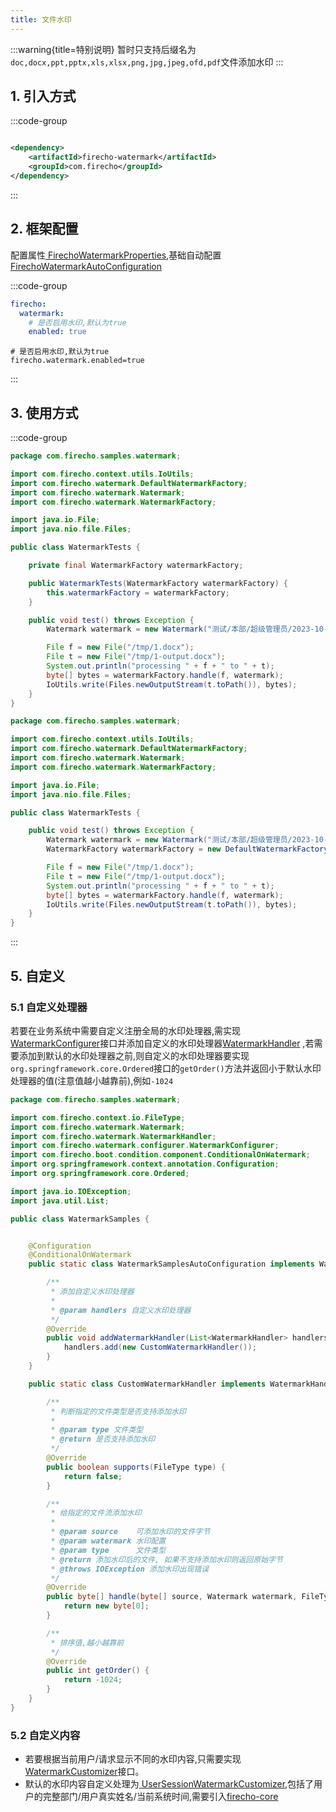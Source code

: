 ```yaml
---
title: 文件水印 
---
```


:::warning{title=特别说明}
暂时只支持后缀名为`doc,docx,ppt,pptx,xls,xlsx,png,jpg,jpeg,ofd,pdf`文件添加水印
:::

## 1. 引入方式

:::code-group

```xml [pom.xml]

<dependency>
    <artifactId>firecho-watermark</artifactId>
    <groupId>com.firecho</groupId>
</dependency>
```

:::

## 2. 框架配置

配置属性<a href="/api/references/firecho/latest/com/firecho/boot/properties/watermark/FirechoWatermarkProperties.html" target="_blank">
FirechoWatermarkProperties</a>,基础自动配置
<a href="/api/references/firecho/latest/com/firecho/boot/autoconfigure/watermark/FirechoWatermarkAutoConfiguration.html" target="_blank">
FirechoWatermarkAutoConfiguration</a>

:::code-group

```yaml [Yaml]
firecho:
  watermark:
    # 是否启用水印,默认为true
    enabled: true
```

```properties [Properties]
# 是否启用水印,默认为true
firecho.watermark.enabled=true
```

:::

## 3. 使用方式

:::code-group

```java [自动注入]
package com.firecho.samples.watermark;

import com.firecho.context.utils.IoUtils;
import com.firecho.watermark.DefaultWatermarkFactory;
import com.firecho.watermark.Watermark;
import com.firecho.watermark.WatermarkFactory;

import java.io.File;
import java.nio.file.Files;

public class WatermarkTests {

    private final WatermarkFactory watermarkFactory;

    public WatermarkTests(WatermarkFactory watermarkFactory) {
        this.watermarkFactory = watermarkFactory;
    }

    public void test() throws Exception {
        Watermark watermark = new Watermark("测试/本部/超级管理员/2023-10-22 13:00:00");

        File f = new File("/tmp/1.docx");
        File t = new File("/tmp/1-output.docx");
        System.out.println("processing " + f + " to " + t);
        byte[] bytes = watermarkFactory.handle(f, watermark);
        IoUtils.write(Files.newOutputStream(t.toPath()), bytes);
    }
}
```

```java [手动调用]
package com.firecho.samples.watermark;

import com.firecho.context.utils.IoUtils;
import com.firecho.watermark.DefaultWatermarkFactory;
import com.firecho.watermark.Watermark;
import com.firecho.watermark.WatermarkFactory;

import java.io.File;
import java.nio.file.Files;

public class WatermarkTests {

    public void test() throws Exception {
        Watermark watermark = new Watermark("测试/本部/超级管理员/2023-10-22 13:00:00");
        WatermarkFactory watermarkFactory = new DefaultWatermarkFactory();

        File f = new File("/tmp/1.docx");
        File t = new File("/tmp/1-output.docx");
        System.out.println("processing " + f + " to " + t);
        byte[] bytes = watermarkFactory.handle(f, watermark);
        IoUtils.write(Files.newOutputStream(t.toPath()), bytes);
    }
}
```

:::

## 5. 自定义

### 5.1 自定义处理器

若要在业务系统中需要自定义注册全局的水印处理器,需实现<a href="/api/references/firecho/latest/com/firecho/watermark/configurer/WatermarkConfigurer.html" target="_blank">
WatermarkConfigurer</a>接口并添加自定义的水印处理器<a href="/api/references/firecho/latest/com/firecho/watermark/WatermarkHandler.html" target="_blank">WatermarkHandler</a>
,若需要添加到默认的水印处理器之前,则自定义的水印处理器要实现`org.springframework.core.Ordered`接口的`getOrder()`方法并返回小于默认水印处理器的值(注意值越小越靠前),例如`-1024`

```java
package com.firecho.samples.watermark;

import com.firecho.context.io.FileType;
import com.firecho.watermark.Watermark;
import com.firecho.watermark.WatermarkHandler;
import com.firecho.watermark.configurer.WatermarkConfigurer;
import com.firecho.boot.condition.component.ConditionalOnWatermark;
import org.springframework.context.annotation.Configuration;
import org.springframework.core.Ordered;

import java.io.IOException;
import java.util.List;

public class WatermarkSamples {


    @Configuration
    @ConditionalOnWatermark
    public static class WatermarkSamplesAutoConfiguration implements WatermarkConfigurer {

        /**
         * 添加自定义水印处理器
         *
         * @param handlers 自定义水印处理器
         */
        @Override
        public void addWatermarkHandler(List<WatermarkHandler> handlers) {
            handlers.add(new CustomWatermarkHandler());
        }
    }

    public static class CustomWatermarkHandler implements WatermarkHandler, Ordered {

        /**
         * 判断指定的文件类型是否支持添加水印
         *
         * @param type 文件类型
         * @return 是否支持添加水印
         */
        @Override
        public boolean supports(FileType type) {
            return false;
        }

        /**
         * 给指定的文件流添加水印
         *
         * @param source    可添加水印的文件字节
         * @param watermark 水印配置
         * @param type      文件类型
         * @return 添加水印后的文件, 如果不支持添加水印则返回原始字节
         * @throws IOException 添加水印出现错误
         */
        @Override
        public byte[] handle(byte[] source, Watermark watermark, FileType type) throws IOException {
            return new byte[0];
        }

        /**
         * 排序值,越小越靠前
         */
        @Override
        public int getOrder() {
            return -1024;
        }
    }
}
```

### 5.2 自定义内容

* 若要根据当前用户/请求显示不同的水印内容,只需要实现<a href="/api/references/firecho/latest/com/firecho/watermark/WatermarkCustomizer.html" target="_blank">
  WatermarkCustomizer</a>接口。
* 默认的水印内容自定义处理为<a href="/api/references/firecho/latest/com/firecho/core/watermark/UserSessionWatermarkCustomizer.html" target="_blank">
  UserSessionWatermarkCustomizer</a>,包括了用户的完整部门/用户真实姓名/当前系统时间,需要引入[firecho-core](/firecho/latest/core)